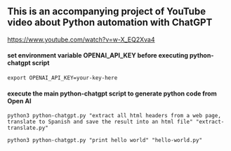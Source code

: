 ## This is an accompanying project of YouTube video about Python automation with ChatGPT
https://www.youtube.com/watch?v=w-X_EQ2Xva4

#### set environment variable OPENAI_API_KEY before executing python-chatgpt script
    export OPENAI_API_KEY=your-key-here

#### execute the main python-chatgpt script to generate python code from Open AI
    python3 python-chatgpt.py "extract all html headers from a web page, translate to Spanish and save the result into an html file" "extract-translate.py"

    python3 python-chatgpt.py "print hello world" "hello-world.py"
